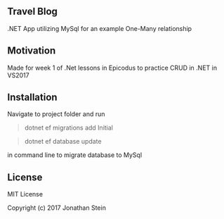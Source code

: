## Travel Blog

.NET App utilizing MySql for an example One-Many relationship

## Motivation

Made for week 1 of .Net lessons in Epicodus to practice CRUD in .NET in VS2017

## Installation

Navigate to project folder and run
> dotnet ef migrations add Initial

> dotnet ef database update

in command line to migrate database to MySql

## License

MIT License

Copyright (c) 2017 Jonathan Stein
